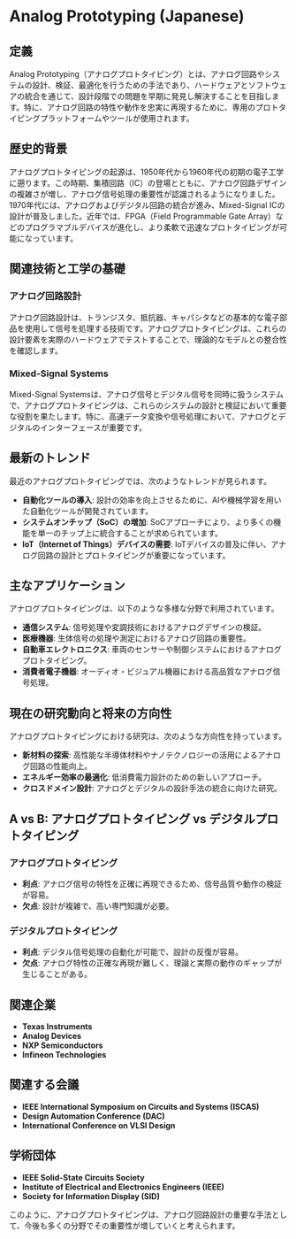 # Analog Prototyping (Japanese)

## 定義

Analog Prototyping（アナログプロトタイピング）とは、アナログ回路やシステムの設計、検証、最適化を行うための手法であり、ハードウェアとソフトウェアの統合を通じて、設計段階での問題を早期に発見し解決することを目指します。特に、アナログ回路の特性や動作を忠実に再現するために、専用のプロトタイピングプラットフォームやツールが使用されます。

## 歴史的背景

アナログプロトタイピングの起源は、1950年代から1960年代の初期の電子工学に遡ります。この時期、集積回路（IC）の登場とともに、アナログ回路デザインの複雑さが増し、アナログ信号処理の重要性が認識されるようになりました。1970年代には、アナログおよびデジタル回路の統合が進み、Mixed-Signal ICの設計が普及しました。近年では、FPGA（Field Programmable Gate Array）などのプログラマブルデバイスが進化し、より柔軟で迅速なプロトタイピングが可能になっています。

## 関連技術と工学の基礎

### アナログ回路設計

アナログ回路設計は、トランジスタ、抵抗器、キャパシタなどの基本的な電子部品を使用して信号を処理する技術です。アナログプロトタイピングは、これらの設計要素を実際のハードウェアでテストすることで、理論的なモデルとの整合性を確認します。

### Mixed-Signal Systems

Mixed-Signal Systemsは、アナログ信号とデジタル信号を同時に扱うシステムで、アナログプロトタイピングは、これらのシステムの設計と検証において重要な役割を果たします。特に、高速データ変換や信号処理において、アナログとデジタルのインターフェースが重要です。

## 最新のトレンド

最近のアナログプロトタイピングでは、次のようなトレンドが見られます。

- **自動化ツールの導入**: 設計の効率を向上させるために、AIや機械学習を用いた自動化ツールが開発されています。
- **システムオンチップ（SoC）の増加**: SoCアプローチにより、より多くの機能を単一のチップ上に統合することが求められています。
- **IoT（Internet of Things）デバイスの需要**: IoTデバイスの普及に伴い、アナログ回路の設計とプロトタイピングが重要になっています。

## 主なアプリケーション

アナログプロトタイピングは、以下のような多様な分野で利用されています。

- **通信システム**: 信号処理や変調技術におけるアナログデザインの検証。
- **医療機器**: 生体信号の処理や測定におけるアナログ回路の重要性。
- **自動車エレクトロニクス**: 車両のセンサーや制御システムにおけるアナログプロトタイピング。
- **消費者電子機器**: オーディオ・ビジュアル機器における高品質なアナログ信号処理。

## 現在の研究動向と将来の方向性

アナログプロトタイピングにおける研究は、次のような方向性を持っています。

- **新材料の探索**: 高性能な半導体材料やナノテクノロジーの活用によるアナログ回路の性能向上。
- **エネルギー効率の最適化**: 低消費電力設計のための新しいアプローチ。
- **クロスドメイン設計**: アナログとデジタルの設計手法の統合に向けた研究。

## A vs B: アナログプロトタイピング vs デジタルプロトタイピング

### アナログプロトタイピング

- **利点**: アナログ信号の特性を正確に再現できるため、信号品質や動作の検証が容易。
- **欠点**: 設計が複雑で、高い専門知識が必要。

### デジタルプロトタイピング

- **利点**: デジタル信号処理の自動化が可能で、設計の反復が容易。
- **欠点**: アナログ特性の正確な再現が難しく、理論と実際の動作のギャップが生じることがある。

## 関連企業

- **Texas Instruments**
- **Analog Devices**
- **NXP Semiconductors**
- **Infineon Technologies**

## 関連する会議

- **IEEE International Symposium on Circuits and Systems (ISCAS)**
- **Design Automation Conference (DAC)**
- **International Conference on VLSI Design**

## 学術団体

- **IEEE Solid-State Circuits Society**
- **Institute of Electrical and Electronics Engineers (IEEE)**
- **Society for Information Display (SID)**

このように、アナログプロトタイピングは、アナログ回路設計の重要な手法として、今後も多くの分野でその重要性が増していくと考えられます。